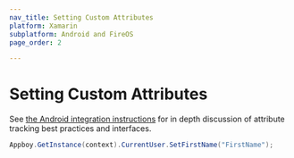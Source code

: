```yaml
---
nav_title: Setting Custom Attributes
platform: Xamarin
subplatform: Android and FireOS
page_order: 2

---
```


# Setting Custom Attributes

See [the Android integration instructions][1] for in depth discussion of attribute tracking best practices and interfaces.

```csharp
Appboy.GetInstance(context).CurrentUser.SetFirstName("FirstName");
```

[1]: {{site.baseurl}}/developer_guide/platform_integration_guides/android/analytics/setting_custom_attributes/
